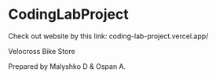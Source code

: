# CodingLabProject

Check out website by this link: coding-lab-project.vercel.app/

Velocross Bike Store

Prepared by Malyshko D & Ospan A.

